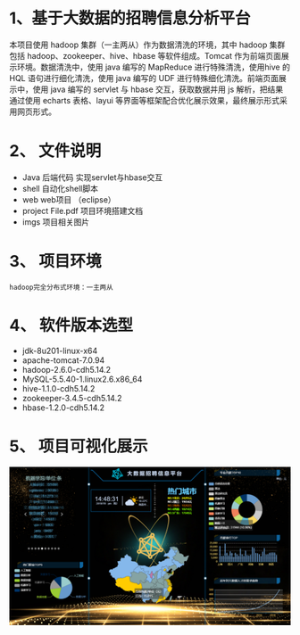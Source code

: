 # 1、基于大数据的招聘信息分析平台 

本项目使用 hadoop 集群（一主两从）作为数据清洗的环境，其中 hadoop 集群包括 hadoop、zookeeper、hive、hbase 等软件组成。Tomcat 作为前端页面展示环境。数据清洗中，使用 java 编写的 MapReduce 进行特殊清洗，使用hive 的 HQL 语句进行细化清洗，使用 java 编写的 UDF 进行特殊细化清洗。前端页面展示中，使用 java 编写的 servlet 与 hbase 交互，获取数据并用 js 解析，把结果通过使用 echarts 表格、layui 等界面等框架配合优化展示效果，最终展示形式采用网页形式。

# 2、 文件说明

* Java 后端代码 实现servlet与hbase交互
* shell 自动化shell脚本
* web web项目 （eclipse）
* project File.pdf 项目环境搭建文档
* imgs 项目相关图片

# 3、 项目环境

	hadoop完全分布式环境：一主两从

# 4、 软件版本选型

*  jdk-8u201-linux-x64
*  apache-tomcat-7.0.94
*  hadoop-2.6.0-cdh5.14.2
*  MySQL-5.5.40-1.linux2.6.x86_64
*  hive-1.1.0-cdh5.14.2
*  zookeeper-3.4.5-cdh5.14.2
*  hbase-1.2.0-cdh5.14.2

# 5、 项目可视化展示


<p align="center">
  <img alt="githunt" src="./imgs/imgs_1.png">
</p>

